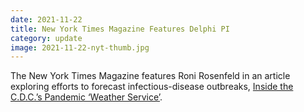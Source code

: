 ```yaml
---
date: 2021-11-22
title: New York Times Magazine Features Delphi PI
category: update
image: 2021-11-22-nyt-thumb.jpg
---
```


The New York Times Magazine features Roni Rosenfeld in an article exploring efforts to forecast infectious-disease outbreaks, [Inside the C.D.C.’s Pandemic ‘Weather Service’](https://www.nytimes.com/2021/11/22/magazine/cdc-pandemic-prediction.html).
